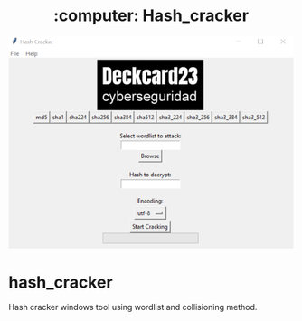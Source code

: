 <h1 align="center"> :computer: Hash_cracker </h1>
<p align="center">
  <img src="https://github.com/RickDeckcard/hash_cracker/blob/main/hash_cracker_screenshot.png" width="550" title="screenshot about the tool">
</p>


# hash_cracker
Hash cracker windows tool using wordlist and collisioning method.
